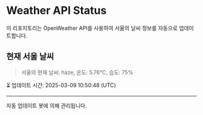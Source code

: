 
# Weather API Status

이 리포지토리는 OpenWeather API를 사용하여 서울의 날씨 정보를 자동으로 업데이트합니다.

## 현재 서울 날씨
> 서울의 현재 날씨: haze, 온도: 5.76°C, 습도: 75%

⏳ 업데이트 시간: 2025-03-09 10:50:48 (UTC)

---
자동 업데이트 봇에 의해 관리됩니다.

